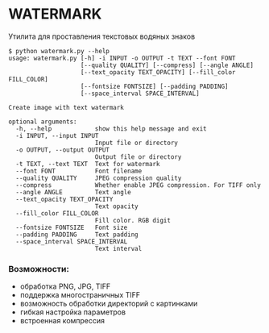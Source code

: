 # WATERMARK

Утилита для проставления текстовых водяных знаков

```{r, engine='bash'}
$ python watermark.py --help
usage: watermark.py [-h] -i INPUT -o OUTPUT -t TEXT --font FONT
                    [--quality QUALITY] [--compress] [--angle ANGLE]
                    [--text_opacity TEXT_OPACITY] [--fill_color FILL_COLOR]
                    [--fontsize FONTSIZE] [--padding PADDING]
                    [--space_interval SPACE_INTERVAL]

Create image with text watermark

optional arguments:
  -h, --help            show this help message and exit
  -i INPUT, --input INPUT
                        Input file or directory
  -o OUTPUT, --output OUTPUT
                        Output file or directory
  -t TEXT, --text TEXT  Text for watermark
  --font FONT           Font filename
  --quality QUALITY     JPEG compression quality
  --compress            Whether enable JPEG compression. For TIFF only
  --angle ANGLE         Text angle
  --text_opacity TEXT_OPACITY
                        Text opacity
  --fill_color FILL_COLOR
                        Fill color. RGB digit
  --fontsize FONTSIZE   Font size
  --padding PADDING     Text padding
  --space_interval SPACE_INTERVAL
                        Text interval
```

### Возможности:
  - обработка PNG, JPG, TIFF
  - поддержка многостраничных TIFF
  - возможность обработки директорий с картинками
  - гибкая настройка параметров
  - встроенная компрессия
